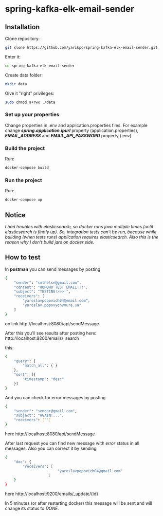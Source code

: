 # spring-kafka-elk-email-sender

## Installation

Clone repository:

```sh
git clone https://github.com/yarikpo/spring-kafka-elk-email-sender.git
```

Enter it:
```sh
cd spring-kafka-elk-email-sender
```

Create data folder:

```sh
mkdir data
```

Give it "right" privileges:
```sh
sudo chmod a+rwx ./data
```

### Set up your properties

Change properties in .env and application.properties files. For example change ***spring.application.ipurl*** property (application.properties), ***EMAIL_ADDRESS*** and ***EMAIL_API_PASSWORD*** property (.env)

### Build the project

Run:
```sh
docker-compose build
```

### Run the project

Run:
```sh
docker-compose up
```



## Notice

*I had troubles with elasticsearch, so docker runs java multiple times (until elasticsearch is finaly up). So, integration tests can't be run, because while building (when tests runs) application requires elasticsearch. Also this is the reason why I don't build jars on docker side.*

## How to test

In **postman** you can send messages by posting 
```sh
{
    "sender": "smthelse@gmail.com",
    "content": "HOHOHO TEST EMAIL!!!",
    "subject": "TESTING!>>>!",
    "receivers": [
        "yaroslavpopovich04@email.com",
        "yaroslav.popovych@nure.ua"
    ]
}
```
on link http://localhost:8080/api/sendMessage

After this you'll see results after posting here: http://localhost:9200/emails/_search 

this:
```sh
{
    "query": {
        "match_all": { }
    },
    "sort": [{
        "timestamp": "desc"
    }]
}
```

And you can check for error messages by posting 
```sh
{
    "sender": "sender@gmail.com",
    "subject": "AGAIN!...",
    "receivers": [""]
}
```
here http://localhost:8080/api/sendMessage

After last request you can find new message with *error* status in all messages. Also you can correct it by sending 
```sh
{
    "doc": {
        "receivers": [
                        "yaroslavpopovich04@gmail.com"
                    ]
    }
}
```
here http://localhost:9200/emails/_update/{id}

In 5 minutes (or after restarting docker) this message will be sent and will change its status to *DONE*.
